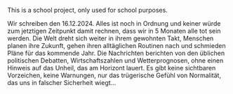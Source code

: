 This is a school project, only used for school purposes.

Wir schreiben den 16.12.2024.
Alles ist noch in Ordnung und keiner würde zum jetztigen Zeitpunkt damit rechnen, dass wir in 5 Monaten alle tot sein werden.
Die Welt dreht sich weiter in ihrem gewohnten Takt, Menschen planen ihre Zukunft, gehen ihren alltäglichen Routinen nach und schmieden Pläne für das kommende Jahr.
Die Nachrichten berichten von den üblichen politischen Debatten, Wirtschaftszahlen und Wetterprognosen, ohne einen Hinweis auf das Unheil, das am Horizont lauert.
Es gibt keine sichtbaren Vorzeichen, keine Warnungen, nur das trügerische Gefühl von Normalität, das uns in falscher Sicherheit wiegt...
